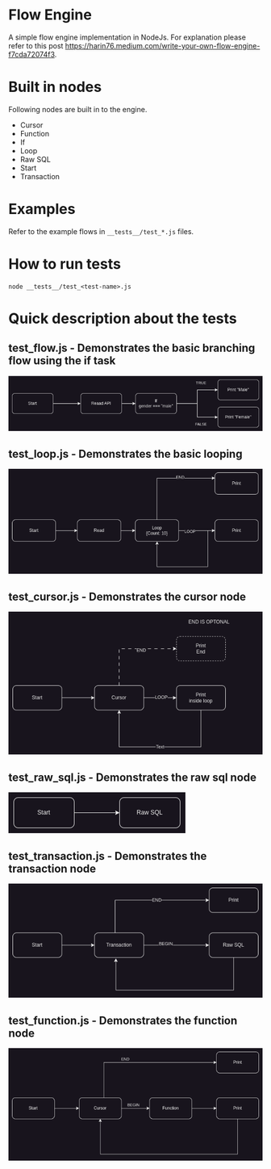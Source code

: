 # Flow Engine

A simple flow engine implementation in NodeJs. For explanation please refer to this post https://harin76.medium.com/write-your-own-flow-engine-f7cda72074f3.

# Built in nodes
Following nodes are built in to the engine.
* Cursor
* Function
* If 
* Loop
* Raw SQL
* Start
* Transaction

# Examples
Refer to the example flows in `__tests__/test_*.js` files.

# How to run tests
```shell
node __tests__/test_<test-name>.js
```
# Quick description about the tests

## test_flow.js - Demonstrates the basic branching flow using the if task
![Flow using if node](./docs/images/example-flow-nodes-flow-with-if.png)

## test_loop.js - Demonstrates the basic looping
![Loop](./docs/images/example-flow-nodes-loop.png)

## test_cursor.js - Demonstrates the cursor node
![Cursor](./docs/images/example-flow-nodes-cursor.png)

## test_raw_sql.js - Demonstrates the raw sql node
![Raw SQL](./docs/images/example-flow-nodes-raw-sql.png)

## test_transaction.js - Demonstrates the transaction node
![Transaction](./docs/images/example-flow-nodes-transaction.png)

## test_function.js - Demonstrates the function node
![Function](./docs/images/example-flow-nodes-function.png)